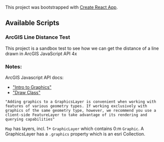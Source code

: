 This project was bootstrapped with [Create React App](https://github.com/facebook/create-react-app).

## Available Scripts

### ArcGIS Line Distance Test

This project is a sandbox test to see how we can get the distance of a line drawn in ArcGIS JavaScript API 4x

### Notes:

ArcGIS Javascript API docs:
- ["Intro to Graphics"](https://developers.arcgis.com/javascript/latest/sample-code/intro-graphics/index.html)
- ["Draw Class"](https://developers.arcgis.com/javascript/latest/api-reference/esri-views-draw-Draw.html)


```
"Adding graphics to a GraphicsLayer is convenient when working with features of various geometry types. If working exclusively with graphics of the same geometry type, however, we recommend you use a client-side FeatureLayer to take advantage of its rendering and querying capabilities"
```

```Map``` has layers, incl. 1+ ```GraphicLayer``` which contains 0:m ```Graphic```. 
A GraphicsLayer has a ```.graphics``` property which is an esri Collection.


